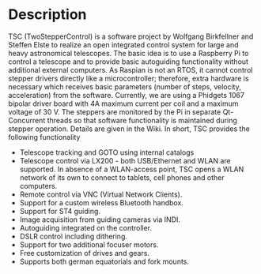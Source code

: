 # Description
TSC (TwoStepperControl) is a software project by Wolfgang Birkfellner and Steffen Elste to realize an open integrated control system for large and heavy astronomical telescopes. The basic idea is to use a Raspberry Pi to control a telescope and to provide basic autoguiding functionality without additional external computers. As Raspian is not an RTOS, it cannot control stepper drivers directly like a microcontroller; therefore, extra hardware is necessary which receives basic parameters (number of steps, velocity, acceleration) from the software. Currently, we are using a Phidgets 1067 bipolar driver board with 4A maximum current per coil and a maximum voltage of 30 V. The steppers are monitored by the Pi in separate Qt-Concurrent threads so that software functionality is maintained during stepper operation. Details are given in the Wiki.
In short, TSC provides the following functionality
- Telescope tracking and GOTO using internal catalogs
- Telescope control via LX200 - both USB/Ethernet and WLAN are supported. In absence of a WLAN-access point, TSC opens a WLAN network of its own to connect to tablets, cell phones and other computers.
- Remote control via VNC (Virtual Network Clients).
- Support for a custom wireless Bluetooth handbox.
- Support for ST4 guiding.
- Image acquisition from guiding cameras via INDI.
- Autoguiding integrated on the controller.
- DSLR control including dithering.
- Support for two additional focuser motors.
- Free customization of drives and gears.
- Supports both german equatorials and fork mounts.
